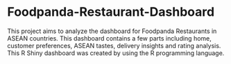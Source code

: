 # Foodpanda-Restaurant-Dashboard
This project aims to analyze the dashboard for Foodpanda Restaurants in ASEAN countries. This dashboard contains a few parts including home, customer preferences, ASEAN tastes, delivery insights and rating analysis. This R Shiny dashboard was created by using the R programming language. 
